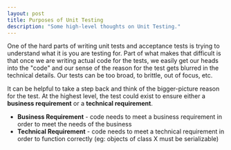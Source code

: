 ```yaml
---
layout: post
title: Purposes of Unit Testing
description: "Some high-level thoughts on Unit Testing."
---
```


One of the hard parts of writing unit tests and acceptance tests is trying to understand what it is you are testing for. Part of what makes that difficult is that once we are writing actual code for the tests, we easily get our heads into the "code" and our sense of the reason for the test gets blurred in the technical details. Our tests can be too broad, to brittle, out of focus, etc.

It can be helpful to take a step back and think of the bigger-picture reason for the test. At the highest level, the test could exist to ensure either a **business requirement** or a **technical requirement**.

  - **Business Requirement** - code needs to meet a business requirement in order to meet the needs of the business
  - **Technical Requirement** - code needs to meet a technical requirement in order to function correctly (eg: objects of class X must be serializable)

